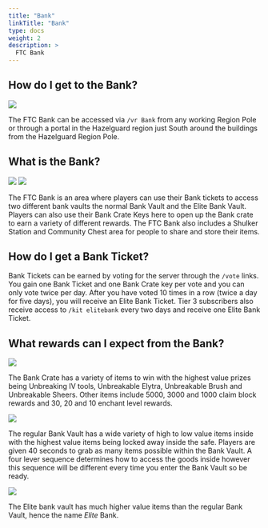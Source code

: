 ```yaml
---
title: "Bank"
linkTitle: "Bank"
type: docs
weight: 2
description: >
  FTC Bank
---
```


## How do I get to the Bank?

<img src="https://cdn.discordapp.com/attachments/848302719730319391/1159162600349769728/2023-10-04_17.17.57.png?ex=651ee1cc&is=651d904c&hm=5616e0ec782d1c928c0726b4f60da0106d85f2d98a6fe6181b303b994c99fc57&">

The FTC Bank can be accessed via `/vr Bank` from any working Region Pole or through a portal in the Hazelguard region just South around the buildings from the Hazelguard Region Pole.

## What is the Bank?

<img src="https://cdn.discordapp.com/attachments/848302719730319391/1159153047264579634/2023-10-04_16.38.58.png?ex=651ed8e6&is=651d8766&hm=34045338477d12a3a96f5e214b0f8ec39e8d069393b0c14a6127cdb1647e7d12&">

<img src="https://cdn.discordapp.com/attachments/848302719730319391/1159153070484226068/2023-10-04_16.39.07.png?ex=651ed8ec&is=651d876c&hm=471860d35a68114747a3278f21eff8e964fb046460ef388bb73a1d5fb816879f&">

The FTC Bank is an area where players can use their Bank tickets to access two different bank vaults the normal Bank Vault and the Elite Bank Vault. Players can also use their Bank Crate Keys here to open up the Bank crate to earn a variety of different rewards. The FTC Bank also includes a Shulker Station and Community Chest area for people to share and store their items.

## How do I get a Bank Ticket?

Bank Tickets can be earned by voting for the server through the `/vote` links. You gain one Bank Ticket and one Bank Crate key per vote and you can only vote twice per day. After you have voted 10 times in a row (twice a day for five days), you will receive an Elite Bank Ticket. Tier 3 subscribers also receive access to `/kit elitebank` every two days and receive one Elite Bank Ticket.

## What rewards can I expect from the Bank?

<img src="https://cdn.discordapp.com/attachments/848302719730319391/1159153051731496970/Bank_Crate_Rewards.png?ex=651ed8e7&is=651d8767&hm=7d0cf356ddc9680e6e25077ac93159d2045e0e6c830993b2f02ee8790facea9f&">

The Bank Crate has a variety of items to win with the highest value prizes being Unbreaking IV tools, Unbreakable Elytra, Unbreakable Brush and Unbreakable Sheers. Other items include 5000, 3000 and 1000 claim block rewards and 30, 20 and 10 enchant level rewards.

<img src="https://cdn.discordapp.com/attachments/848302719730319391/1159158873794551908/2023-10-04_17.03.10.png?ex=651ede53&is=651d8cd3&hm=b77e4119649198a5010ec5e9a486c3e57ce847b5325c72b10d469c46e2521b74&">

The regular Bank Vault has a wide variety of high to low value items inside with the highest value items being locked away inside the safe. Players are given 40 seconds to grab as many items possible within the Bank Vault. A four lever sequence determines how to access the goods inside however this sequence will be different every time you enter the Bank Vault so be ready.

<img src="https://cdn.discordapp.com/attachments/848302719730319391/1159159594766061759/2023-10-04_17.05.47.png?ex=651edeff&is=651d8d7f&hm=6a512316b547e221a2441bf044e4df703ba785a54f2fb10ff56eec24e9bd8188&">

The Elite bank vault has much higher value items than the regular Bank Vault, hence the name *Elite* Bank.



